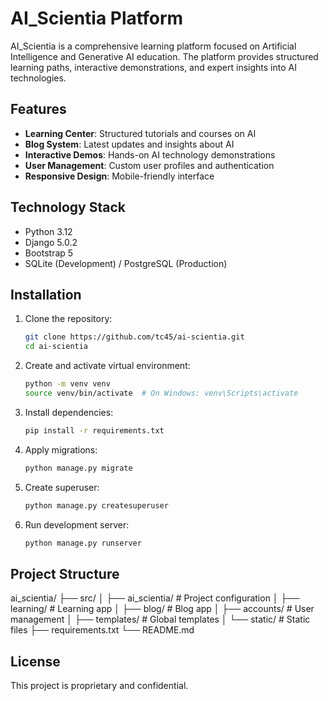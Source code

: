 # AI_Scientia Platform

AI_Scientia is a comprehensive learning platform focused on Artificial Intelligence and Generative AI education. The platform provides structured learning paths, interactive demonstrations, and expert insights into AI technologies.

## Features

- **Learning Center**: Structured tutorials and courses on AI
- **Blog System**: Latest updates and insights about AI
- **Interactive Demos**: Hands-on AI technology demonstrations
- **User Management**: Custom user profiles and authentication
- **Responsive Design**: Mobile-friendly interface

## Technology Stack

- Python 3.12
- Django 5.0.2
- Bootstrap 5
- SQLite (Development) / PostgreSQL (Production)

## Installation

1. Clone the repository:
   ```bash
   git clone https://github.com/tc45/ai-scientia.git
   cd ai-scientia
   ```

2. Create and activate virtual environment:
   ```bash
   python -m venv venv
   source venv/bin/activate  # On Windows: venv\Scripts\activate
   ```

3. Install dependencies:
   ```bash
   pip install -r requirements.txt
   ```

4. Apply migrations:
   ```bash
   python manage.py migrate
   ```

5. Create superuser:
   ```bash
   python manage.py createsuperuser
   ```

6. Run development server:
   ```bash
   python manage.py runserver
   ```

## Project Structure

ai_scientia/
├── src/
│   ├── ai_scientia/      # Project configuration
│   ├── learning/         # Learning app
│   ├── blog/            # Blog app
│   ├── accounts/        # User management
│   ├── templates/       # Global templates
│   └── static/         # Static files
├── requirements.txt
└── README.md

## License

This project is proprietary and confidential.

